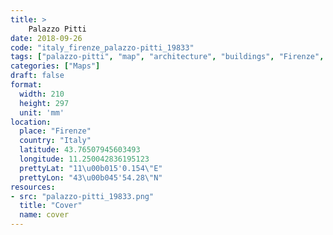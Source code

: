 ```yaml
---
title: > 
    Palazzo Pitti
date: 2018-09-26
code: "italy_firenze_palazzo-pitti_19833"
tags: ["palazzo-pitti", "map", "architecture", "buildings", "Firenze", "Italy"]
categories: ["Maps"]
draft: false
format:
  width: 210
  height: 297
  unit: 'mm'
location:
  place: "Firenze"
  country: "Italy"
  latitude: 43.76507945603493
  longitude: 11.250042836195123
  prettyLat: "11\u00b015'0.154\"E"
  prettyLon: "43\u00b045'54.28\"N"
resources:
- src: "palazzo-pitti_19833.png"
  title: "Cover"
  name: cover
---
```

